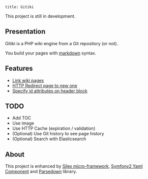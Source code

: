 ~~~
title: Gitiki
~~~

This project is still in development.

## Presentation

Gitiki is a PHP wiki engine from a Git repository (or not).

You build your pages with [markdown][] syntax.

## Features

* [Link wiki pages](features#link)
* [HTTP Redirect page to new one](features#redirect)
* [Specify id attributes on header block](features#header-id)

## TODO

* Add TOC
* Use image
* Use HTTP Cache (expiration / validation)
* (Optional) Use Git history to see page history
* (Optional) Search with Elasticsearch

## About

This project is enhanced by [Silex micro-framework][silex], [Symfony2 Yaml Component][yaml] and [Parsedown][] library.

[markdown]: http://daringfireball.net/projects/markdown/syntax
[silex]: http://silex.sensiolabs.org
[yaml]: http://symfony.com/doc/current/components/yaml/index.html
[parsedown]: http://parsedown.org
